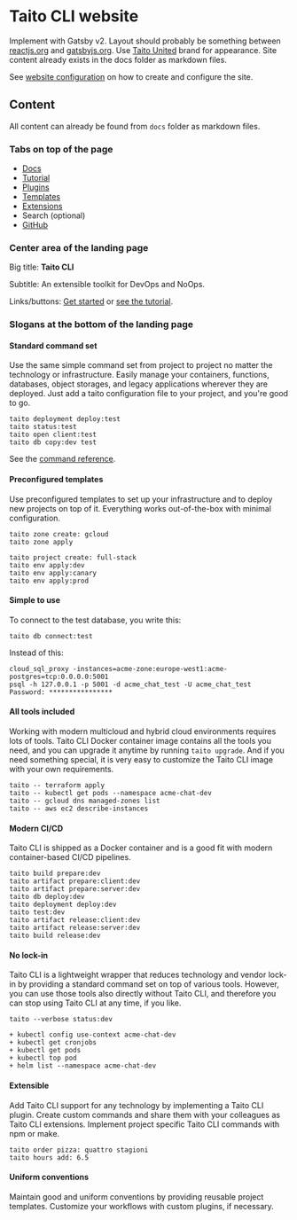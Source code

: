 # Taito CLI website

Implement with Gatsby v2. Layout should probably be something between [reactjs.org](https://reactjs.org/) and [gatsbyjs.org](https://gatsbyjs.org/). Use [Taito United](http://taitounited.fi/) brand for appearance. Site content already exists in the docs folder as markdown files.

See [website configuration](../WEBSITE.md#configuration) on how to create and configure the site.

## Content

All content can already be found from `docs` folder as markdown files.

### Tabs on top of the page

* [Docs](https://github.com/TaitoUnited/taito-cli/tree/master/docs/manual/README.md)
* [Tutorial](https://github.com/TaitoUnited/taito-cli/tree/master/docs/tutorial/README.md)
* [Plugins](https://github.com/TaitoUnited/taito-cli/tree/master/docs/plugins.md)
* [Templates](https://github.com/TaitoUnited/taito-cli/tree/master/docs/templates.md)
* [Extensions](https://github.com/TaitoUnited/taito-cli/tree/master/docs/extensions.md)
* Search (optional)
* [GitHub](https://github.com/TaitoUnited/taito-cli)

### Center area of the landing page

Big title: **Taito CLI**

Subtitle: An extensible toolkit for DevOps and NoOps.

Links/buttons: [Get started](https://github.com/TaitoUnited/taito-cli/tree/master/docs/manual/README.md) or [see the tutorial](https://github.com/TaitoUnited/taito-cli/tree/master/docs/tutorial/README.md).

### Slogans at the bottom of the landing page

#### Standard command set

Use the same simple command set from project to project no matter the technology or infrastructure. Easily manage your containers, functions, databases, object storages, and legacy applications wherever they are deployed. Just add a taito configuration file to your project, and you're good to go.

```
taito deployment deploy:test
taito status:test
taito open client:test
taito db copy:dev test
```

See the [command reference](https://github.com/TaitoUnited/taito-cli/blob/dev/help.txt).

#### Preconfigured templates

Use preconfigured templates to set up your infrastructure and to deploy new projects on top of it. Everything works out-of-the-box with minimal configuration.

```
taito zone create: gcloud
taito zone apply

taito project create: full-stack
taito env apply:dev
taito env apply:canary
taito env apply:prod
```

#### Simple to use

To connect to the test database, you write this:

```
taito db connect:test
```

Instead of this:

```
cloud_sql_proxy -instances=acme-zone:europe-west1:acme-postgres=tcp:0.0.0.0:5001
psql -h 127.0.0.1 -p 5001 -d acme_chat_test -U acme_chat_test
Password: ****************
```

#### All tools included

Working with modern multicloud and hybrid cloud environments requires lots of tools. Taito CLI Docker container image contains all the tools you need, and you can upgrade it anytime by running `taito upgrade`. And if you need something special, it is very easy to customize the Taito CLI image with your own requirements.

```
taito -- terraform apply
taito -- kubectl get pods --namespace acme-chat-dev
taito -- gcloud dns managed-zones list
taito -- aws ec2 describe-instances
```

#### Modern CI/CD

Taito CLI is shipped as a Docker container and is a good fit with modern container-based CI/CD pipelines.

```
taito build prepare:dev
taito artifact prepare:client:dev
taito artifact prepare:server:dev
taito db deploy:dev
taito deployment deploy:dev
taito test:dev
taito artifact release:client:dev
taito artifact release:server:dev
taito build release:dev
```

#### No lock-in

Taito CLI is a lightweight wrapper that reduces technology and vendor lock-in by providing a standard command set on top of various tools. However, you can use those tools also directly without Taito CLI, and therefore you can stop using Taito CLI at any time, if you like.

```
taito --verbose status:dev

+ kubectl config use-context acme-chat-dev
+ kubectl get cronjobs
+ kubectl get pods
+ kubectl top pod
+ helm list --namespace acme-chat-dev
```

#### Extensible

Add Taito CLI support for any technology by implementing a Taito CLI plugin. Create custom commands and share them with your colleagues as Taito CLI extensions. Implement project specific Taito CLI commands with npm or make.

```
taito order pizza: quattro stagioni
taito hours add: 6.5
```

#### Uniform conventions

Maintain good and uniform conventions by providing reusable project templates. Customize your workflows with custom plugins, if necessary.
